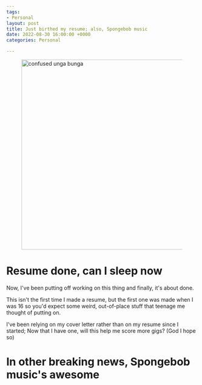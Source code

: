 ```yaml
---
tags:
- Personal
layout: post
title: Just birthed my resume; also, Spongebob music
date: 2022-08-30 16:00:00 +0000
categories: Personal

---
```

<figure><img src="https://cdn.discordapp.com/attachments/993410728088305734/1008758735939846254/students-9709361.jpg" alt="confused unga bunga" style="width:500px;"> <figcaption></figcaption> </figure>

# Resume done, can I sleep now

Now, I've been putting off working on this thing and finally, it's about done. 

This isn't the first time I made a resume, but the first one was made when I was 16 so you'd expect some weird, out-of-place stuff that teenage me thought of putting on. 

I've been relying on my cover letter rather than on my resume since I started; Now that I have one, will this help me score more gigs? (God I hope so)

# In other breaking news, Spongebob music's awesome